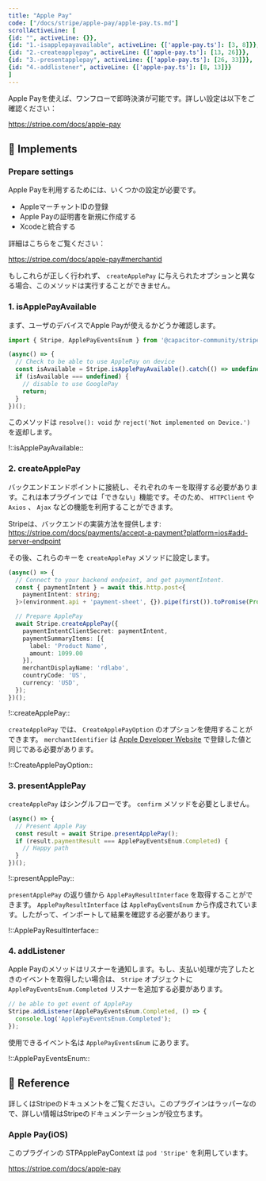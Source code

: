 ```yaml
---
title: "Apple Pay"
code: ["/docs/stripe/apple-pay/apple-pay.ts.md"]
scrollActiveLine: [
{id: "", activeLine: {}},
{id: "1.-isapplepayavailable", activeLine: {['apple-pay.ts']: [3, 8]}},
{id: "2.-createapplepay", activeLine: {['apple-pay.ts']: [13, 26]}},
{id: "3.-presentapplepay", activeLine: {['apple-pay.ts']: [26, 33]}},
{id: "4.-addlistener", activeLine: {['apple-pay.ts']: [8, 13]}}
]
---
```



Apple Payを使えば、ワンフローで即時決済が可能です。詳しい設定は以下をご確認ください：

https://stripe.com/docs/apple-pay

## 🐾 Implements
### Prepare settings
Apple Payを利用するためには、いくつかの設定が必要です。

- AppleマーチャントIDの登録
- Apple Payの証明書を新規に作成する
- Xcodeと統合する

詳細はこちらをご覧ください：

https://stripe.com/docs/apple-pay#merchantid

もしこれらが正しく行われず、 `createApplePay` に与えられたオプションと異なる場合、このメソッドは実行することができません。

### 1. isApplePayAvailable
まず、ユーザのデバイスでApple Payが使えるかどうか確認します。

```ts
import { Stripe, ApplePayEventsEnum } from '@capacitor-community/stripe';

(async() => {
  // Check to be able to use ApplePay on device
  const isAvailable = Stripe.isApplePayAvailable().catch(() => undefined);
  if (isAvailable === undefined) {
    // disable to use GooglePay
    return;
  }
})();
```

このメソッドは `resolve(): void` か `reject('Not implemented on Device.')` を返却します。

!::isApplePayAvailable::


### 2. createApplePay

バックエンドエンドポイントに接続し、それぞれのキーを取得する必要があります。これは本プラグインでは「できない」機能です。そのため、 `HTTPClient` や `Axios` 、 `Ajax` などの機能を利用することができます。

Stripeは、バックエンドの実装方法を提供します:
https://stripe.com/docs/payments/accept-a-payment?platform=ios#add-server-endpoint

その後、これらのキーを `createApplePay` メソッドに設定します。

```ts
(async() => {
  // Connect to your backend endpoint, and get paymentIntent.
  const { paymentIntent } = await this.http.post<{
    paymentIntent: string;
  }>(environment.api + 'payment-sheet', {}).pipe(first()).toPromise(Promise);

  // Prepare ApplePay
  await Stripe.createApplePay({
    paymentIntentClientSecret: paymentIntent,
    paymentSummaryItems: [{
      label: 'Product Name',
      amount: 1099.00
    }],
    merchantDisplayName: 'rdlabo',
    countryCode: 'US',
    currency: 'USD',
  });
})();
```

!::createApplePay::


`createApplePay` では、 `CreateApplePayOption` のオプションを使用することができます。 `merchantIdentifier` は [Apple Developer Website](https://developer.apple.com/account/resources/identifiers/add/merchant) で登録した値と同じである必要があります。

!::CreateApplePayOption::

### 3. presentApplePay

`createApplePay` はシングルフローです。 `confirm` メソッドを必要としません。

```ts
(async() => {
  // Present Apple Pay
  const result = await Stripe.presentApplePay();
  if (result.paymentResult === ApplePayEventsEnum.Completed) {
    // Happy path
  }
})();
```

!::presentApplePay::

`presentApplePay` の返り値から `ApplePayResultInterface` を取得することができます。
`ApplePayResultInterface` は `ApplePayEventsEnum` から作成されています。したがって、インポートして結果を確認する必要があります。

!::ApplePayResultInterface::

### 4. addListener

Apple Payのメソッドはリスナーを通知します。もし、支払い処理が完了したときのイベントを取得したい場合は、 `Stripe` オブジェクトに `ApplePayEventsEnum.Completed` リスナーを追加する必要があります。

```ts
// be able to get event of ApplePay
Stripe.addListener(ApplePayEventsEnum.Completed, () => {
  console.log('ApplePayEventsEnum.Completed');
});
```

使用できるイベント名は `ApplePayEventsEnum` にあります。

!::ApplePayEventsEnum::


## 📖 Reference
詳しくはStripeのドキュメントをご覧ください。このプラグインはラッパーなので、詳しい情報はStripeのドキュメンテーションが役立ちます。

### Apple Pay(iOS)
このプラグインの STPApplePayContext は `pod 'Stripe'` を利用しています。

https://stripe.com/docs/apple-pay
